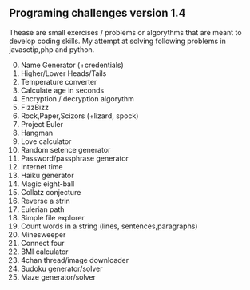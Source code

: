 ## Programing challenges version 1.4

Thease are small exercises / problems or algorythms that are meant to develop coding skills. 
My attempt at solving following problems in javasctip,php and python.

0. Name Generator (+credentials)
1. Higher/Lower Heads/Tails
2. Temperature converter
3. Calculate age in seconds
4. Encryption / decryption algorythm
5. FizzBizz
6. Rock,Paper,Scizors (+lizard, spock)
7. Project Euler
8. Hangman
9. Love calculator
10. Random setence generator
11. Password/passphrase generator
12. Internet time
13. Haiku generator
14. Magic eight-ball
15. Collatz conjecture
16. Reverse a strin
17. Eulerian path
18. Simple file explorer
19. Count words in a string (lines, sentences,paragraphs)
20. Minesweeper
21. Connect four
22. BMI calculator
23. 4chan thread/image downloader
24. Sudoku generator/solver
25. Maze generator/solver
